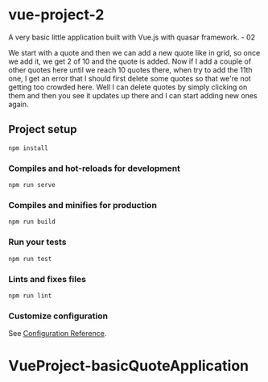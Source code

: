 # vue-project-2

A very basic little application built with Vue.js with quasar framework. - 02

We start with a quote and then we can add a new quote like in grid, so once we add it, we get 2 of 10 and the quote is added. Now if I add a couple of other quotes here until we reach 10 quotes there, when try to add the 11th one, I get an error that I should first delete some quotes so that we're not getting too crowded here. Well I can delete quotes by simply clicking on them and then you see it updates up there and I can start adding new ones again.

## Project setup
```
npm install
```

### Compiles and hot-reloads for development
```
npm run serve
```

### Compiles and minifies for production
```
npm run build
```

### Run your tests
```
npm run test
```

### Lints and fixes files
```
npm run lint
```

### Customize configuration
See [Configuration Reference](https://cli.vuejs.org/config/).
# VueProject-basicQuoteApplication
